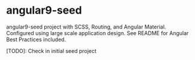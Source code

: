 # angular9-seed
angular9-seed project with SCSS, Routing, and Angular Material. Configured using large scale application design. See README for Angular Best Practices included.

[TODO]: Check in initial seed project
